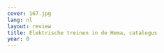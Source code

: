 ```yaml
---
cover: 167.jpg
lang: nl
layout: review
title: Elektrische treinen in de Hema, catalogus
year: 0
---
```


